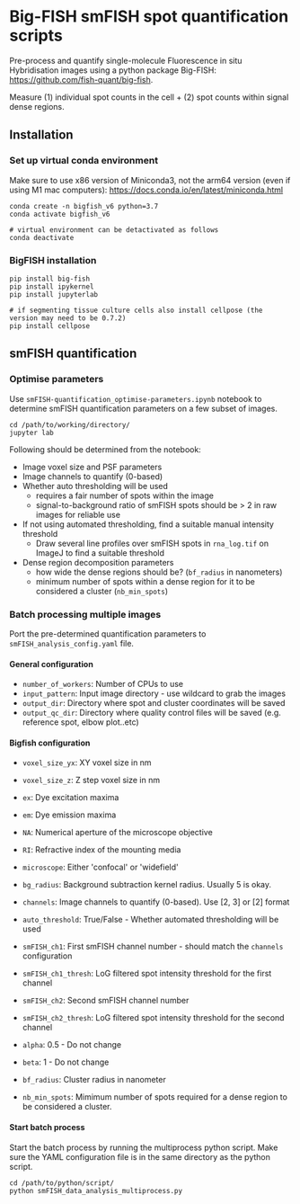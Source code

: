 # Big-FISH smFISH spot quantification scripts

Pre-process and quantify single-molecule Fluorescence in situ Hybridisation images using a python package Big-FISH: https://github.com/fish-quant/big-fish.

Measure (1) individual spot counts in the cell + (2) spot counts within signal dense regions.

## Installation

### Set up virtual conda environment 

Make sure to use x86 version of Miniconda3, not the arm64 version (even if using M1 mac computers): https://docs.conda.io/en/latest/miniconda.html

    conda create -n bigfish_v6 python=3.7
    conda activate bigfish_v6

    # virtual environment can be detactivated as follows
    conda deactivate

### BigFISH installation

    pip install big-fish
    pip install ipykernel
    pip install jupyterlab

    # if segmenting tissue culture cells also install cellpose (the version may need to be 0.7.2)
    pip install cellpose 

## smFISH quantification

### Optimise parameters 

Use `smFISH-quantification_optimise-parameters.ipynb` notebook to determine smFISH quantification parameters on a few subset of images.

    cd /path/to/working/directory/
    jupyter lab

Following should be determined from the notebook:

* Image voxel size and PSF parameters
* Image channels to quantify (0-based)
* Whether auto thresholding will be used 
    * requires a fair number of spots within the image
    * signal-to-background ratio of smFISH spots should be > 2 in raw images for reliable use
* If not using automated thresholding, find a suitable manual intensity threshold 
    * Draw several line profiles over smFISH spots in `rna_log.tif` on ImageJ to find a suitable threshold
* Dense region decomposition parameters
    * how wide the dense regions should be? (`bf_radius` in nanometers)
    * minimum number of spots within a dense region for it to be considered a cluster (`nb_min_spots`)

### Batch processing multiple images 

Port the pre-determined quantification parameters to `smFISH_analysis_config.yaml` file. 

#### General configuration 

* `number_of_workers`: Number of CPUs to use
* `input_pattern`: Input image directory - use wildcard to grab the images 
* `output_dir`: Directory where spot and cluster coordinates will be saved 
* `output_qc_dir`: Directory where quality control files will be saved (e.g. reference spot, elbow plot..etc)

#### Bigfish configuration

* `voxel_size_yx`: XY voxel size in nm
* `voxel_size_z`: Z step voxel size in nm
* `ex`: Dye excitation maxima
* `em`: Dye emission maxima
* `NA`: Numerical aperture of the microscope objective
* `RI`: Refractive index of the mounting media
* `microscope`: Either 'confocal' or 'widefield'

* `bg_radius`: Background subtraction kernel radius. Usually 5 is okay. 

* `channels`: Image channels to quantify (0-based). Use [2, 3] or [2] format 

* `auto_threshold`: True/False - Whether automated thresholding will be used

* `smFISH_ch1`: First smFISH channel number - should match the `channels` configuration 
* `smFISH_ch1_thresh`: LoG filtered spot intensity threshold for the first channel 
* `smFISH_ch2`: Second smFISH channel number 
* `smFISH_ch2_thresh`: LoG filtered spot intensity threshold for the second channel 

* `alpha`: 0.5 - Do not change 
* `beta`: 1 - Do not change 
* `bf_radius`: Cluster radius in nanometer
* `nb_min_spots`: Mimimum number of spots required for a dense region to be considered a cluster. 


#### Start batch process

Start the batch process by running the multiprocess python script. Make sure the YAML configuration file is in the same directory as the python script. 

    cd /path/to/python/script/
    python smFISH_data_analysis_multiprocess.py


